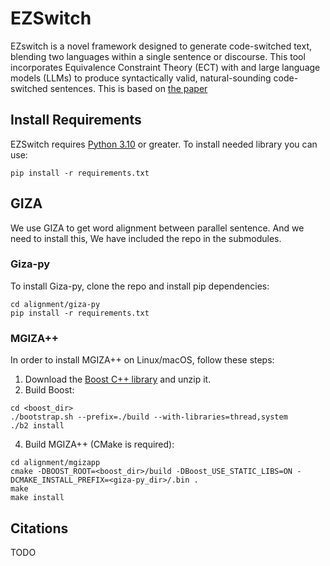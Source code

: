 # EZSwitch

EZswitch is a novel framework designed to generate code-switched text, blending two languages within a single sentence or discourse. This tool incorporates Equivalence Constraint Theory (ECT) with and large language models (LLMs) to produce syntactically valid, natural-sounding code-switched sentences. This is based on [the paper](https://arxiv.org/TODO)

## Install Requirements
EZSwitch requires [Python 3.10](https://www.python.org/downloads/) or greater.
To install needed library you can use:
```
pip install -r requirements.txt
```

## GIZA

We use GIZA to get word alignment between parallel sentence. And we need to install this,
We have included the repo in the submodules.

### Giza-py

To install Giza-py, clone the repo and install pip dependencies:

```
cd alignment/giza-py
pip install -r requirements.txt
```

### MGIZA++

In order to install MGIZA++ on Linux/macOS, follow these steps:

1. Download the [Boost C++ library](https://www.boost.org/) and unzip it.
2. Build Boost:

```
cd <boost_dir>
./bootstrap.sh --prefix=./build --with-libraries=thread,system
./b2 install
```


4. Build MGIZA++ (CMake is required):

```
cd alignment/mgizapp
cmake -DBOOST_ROOT=<boost_dir>/build -DBoost_USE_STATIC_LIBS=ON -DCMAKE_INSTALL_PREFIX=<giza-py_dir>/.bin .
make
make install
```

## Citations

TODO